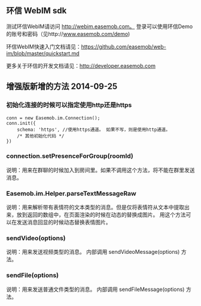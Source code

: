 ## 环信 WebIM sdk

测试环信WebIM请访问 http://webim.easemob.com。  登录可以使用环信Demo的账号和密码（见http://www.easemob.com/demo)

环信WebIM快速入门文档请见：https://github.com/easemob/web-im/blob/master/quickstart.md

更多关于环信的开发文档请见：http://developer.easemob.com

## 增强版新增的方法 2014-09-25

### 初始化连接的时候可以指定使用http还是https

    conn = new Easemob.im.Connection();
    conn.init({
        schema: 'https', //使用https通道。 如果不写，则是使用http通道。
        /* 其他初始化代码 */
    })

### connection.setPresenceForGroup(roomId) 

说明：用来在群聊的时候加入到房间里。如果不调用这个方法，将不能在群里发送消息。

### Easemob.im.Helper.parseTextMessageRaw 

说明：用来解析带有表情符的文本类型的消息。但是仅将表情符从文本中提取出来，放到返回的数组中，在页面渲染的时候在动态的替换成图片。
用这个方法可以在发送消息回显的时候动态替换表情图片。

### sendVideo(options)   

说明：用来发送视频类型的消息。 内部调用 sendVideoMessage(options) 方法。

### sendFile(options) 

说明：用来发送普通文件类型的消息。 内部调用 sendFileMessage(options) 方法。

